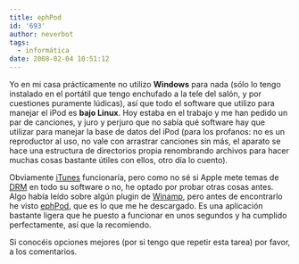 ```yaml
---
title: ephPod
id: '693'
author: neverbot
tags:
  - informática
date: 2008-02-04 10:51:12
---
```


Yo en mi casa prácticamente no utilizo **Windows** para nada (sólo lo tengo instalado en el portátil que tengo enchufado a la tele del salón, y por cuestiones puramente lúdicas), así que todo el software que utilizo para manejar el iPod es **bajo Linux**. Hoy estaba en el trabajo y me han pedido un par de canciones, y juro y perjuro que no sabía qué software hay que utilizar para manejar la base de datos del iPod (para los profanos: no es un reproductor al uso, no vale con arrastrar canciones sin más, el aparato se hace una estructura de directorios propia renombrando archivos para hacer muchas cosas bastante útiles con ellos, otro día lo cuento).

Obviamente [iTunes](http://www.apple.com/es/itunes/download/) funcionaría, pero como no sé si Apple mete temas de [DRM](http://en.wikipedia.org/wiki/Digital_rights_management) en todo su software o no, he optado por probar otras cosas antes. Algo había leído sobre algún plugin de [Winamp](http://www.winamp.com/), pero antes de encontrarlo he visto [ephPod](http://www.ephpod.com/), que es lo que me he descargado. Es una aplicación bastante ligera que he puesto a funcionar en unos segundos y ha cumplido perfectamente, así que la recomiendo.

Si conocéis opciones mejores (por si tengo que repetir esta tarea) por favor, a los comentarios.